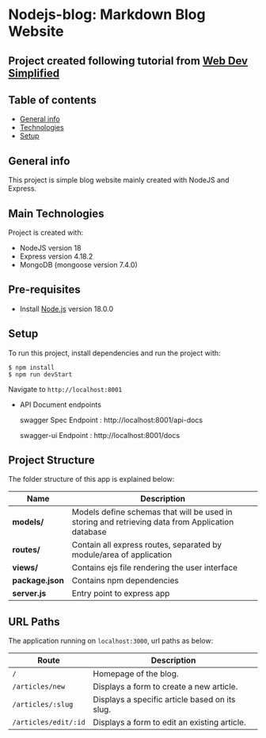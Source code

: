 # Nodejs-blog: Markdown Blog Website
## Project created following tutorial from [Web Dev Simplified](https://www.youtube.com/watch?v=1NrHkjlWVhM&t=1514s)

## Table of contents
* [General info](#general-info)
* [Technologies](#technologies)
* [Setup](#setup)

## General info
This project is simple blog website mainly created with NodeJS and Express.
	
## Main Technologies
Project is created with:
* NodeJS version 18
* Express version 4.18.2
* MongoDB (mongoose version 7.4.0)

## Pre-requisites
- Install [Node.js](https://nodejs.org/en/) version 18.0.0

## Setup
To run this project, install dependencies and run the project with:
```
$ npm install
$ npm run devStart
```

  Navigate to `http://localhost:8001`

- API Document endpoints

  swagger Spec Endpoint : http://localhost:8001/api-docs 

  swagger-ui  Endpoint : http://localhost:8001/docs 


## Project Structure
The folder structure of this app is explained below:

| Name | Description |
| ------------------------ | --------------------------------------------------------------------------------------------- |
| **models/**              | Models define schemas that will be used in storing and retrieving data from Application database  |
| **routes/**              | Contain all express routes, separated by module/area of application                                      |
| **views/**               | Contains ejs file rendering the user interface          |
| **package.json**         | Contains npm dependencies          |
| **server.js**            | Entry point to express app       |

## URL Paths
The application running on `localhost:3000`, url paths as below:

| Route          | Description                                           |
|-----------------|-------------------------------------------------------|
| `/`        | Homepage of the blog.       |
| `/articles/new`          | Displays a form to create a new article.               |
| `/articles/:slug`        | Displays a specific article based on its slug.         |
| `/articles/edit/:id`     | Displays a form to edit an existing article.           |
